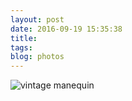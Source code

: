 ```yaml
---
layout: post
date: 2016-09-19 15:35:38
title: 
tags:
blog: photos
---
```


![vintage manequin](/assets/photoblog/seatle-vintage.jpg)